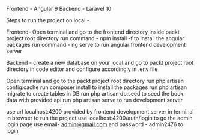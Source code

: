 Frontend - Angular 9
Backend - Laravel 10

Steps to run the project on local -

Frontend- 
Open terminal and go to the frontend directory inside packt  project root directory 
run command - npm install -f to install the angular packages
run command - ng serve to run angular frontend development server


Backend - 
create a new database on your local and go to packt  project root directory in code editor and configure accordingly in .env file 

Open terminal and go to the packt  project root directory 
run php artisan config:cache 
run composer install to install the packages
run php artisan migrate to create tables in DB
run php artisan db:seed to seed the book data with provided api
run php artisan serve to run development server

use url localhost:4200 provided by frontend development server in terminal in browser to run the project
use localhost:4200/auth/login to go the admin login page
use email- admin@gmail.com and password - admin2476 to login
